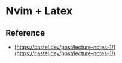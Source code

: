 # Nvim + Latex

## Reference

- [https://castel.dev/post/lecture-notes-1/](https://castel.dev/post/lecture-notes-1/)